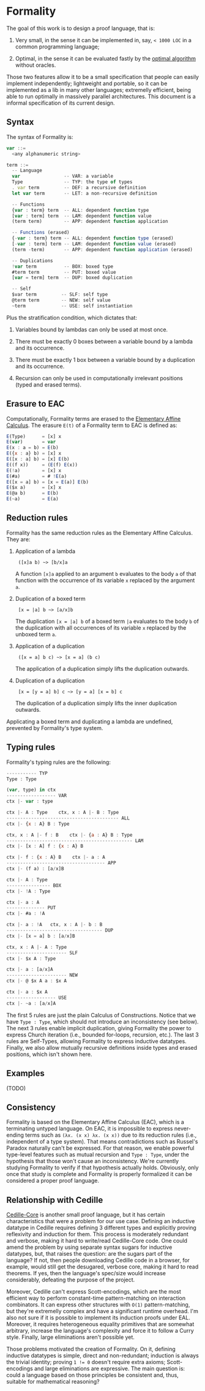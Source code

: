 # Formality

The goal of this work is to design a proof language, that is:

1. Very small, in the sense it can be implemented in, say, `< 1000 LOC` in a common programming language;

2. Optimal, in the sense it can be evaluated fastly by the [optimal algorithm](https://medium.com/@maiavictor/solving-the-mystery-behind-abstract-algorithms-magical-optimizations-144225164b07) without oracles.

Those two features allow it to be a small specification that people can easily implement independently; lightweight and portable, so it can be implemented as a lib in many other languages; extremelly efficient, being able to run optimally in massively parallel architectures. This document is a informal specification of its current design.

## Syntax

The syntax of Formality is:

```javascript
var ::=
  <any alphanumeric string>

term ::=
  -- Language
  var                -- VAR: a variable
  Type               -- TYP: the type of types
  . var term         -- DEF: a recursive definition
  let var term       -- LET: a non-recursive definition

  -- Functions
  {var : term} term  -- ALL: dependent function type
  [var : term] term  -- LAM: dependent function value
  (term term)        -- APP: dependent function application

  -- Functions (erased)
  {-var : term} term -- ALL: dependent function type (erased)
  [-var : term] term -- LAM: dependent function value (erased)
  (term -term)       -- APP: dependent function application (erased)

  -- Duplications
  !var term          -- BOX: boxed type
  #term term         -- PUT: boxed value
  [var = term] term  -- DUP: boxed duplication

  -- Self
  $var term         -- SLF: self type
  @term term        -- NEW: self value
  ~term             -- USE: self instantiation
```

Plus the stratification condition, which dictates that:

1. Variables bound by lambdas can only be used at most once.

2. There must be exactly 0 boxes between a variable bound by a lambda and its occurrence.

3. There must be exactly 1 box between a variable bound by a duplication and its occurrence.

4. Recursion can only be used in computationally irrelevant positions (typed and erased terms).

## Erasure to EAC

Computationally, Formality terms are erased to the [Elementary Affine Calculus](https://github.com/moonad/elementary-affine-calculus). The erasure `E(t)` of a Formality term to EAC is defined as:

```javascript
E(Type)      = [x] x
E(var)       = var
E(x : a = b) = E(b)
E({x : a} b) = [x] x
E([x : a] b) = [x] E(b)
E((f x))     = (E(f) E(x))
E(!a)        = [x] x
E(#a)        = # !E(a)
E([x = a] b) = [x = E(a)] E(b)
E($x a)      = [x] x
E(@a b)      = E(b)
E(~a)        = E(a)
```

## Reduction rules

Formality has the same reduction rules as the Elementary Affine Calculus. They are:

1. Application of a lambda

        ([x]a b) ~> [b/x]a

    A function `[x]a` applied to an argument `b` evaluates to the body `a` of that function with the occurrence of its variable `x` replaced by the argument `a`.

2. Duplication of a boxed term

        [x = |a] b ~> [a/x]b

    The duplication `[x = |a] b` of a boxed term `|a` evaluates to the body `b` of the duplication with all occurrences of its variable `x` replaced by the unboxed term `a`.

3. Application of a duplication
        
        ([x = a] b c) ~> [x = a] (b c)

    The application of a duplication simply lifts the duplication outwards.

4. Duplication of a duplication

        [x = [y = a] b] c ~> [y = a] [x = b] c

    The duplication of a duplication simply lifts the inner duplication outwards.

Applicating a boxed term and duplicating a lambda are undefined, prevented by Formality's type system.

## Typing rules

Formality's typing rules are the following:

```javascript
----------- TYP
Type : Type

(var, type) in ctx
------------------ VAR
ctx |- var : type

ctx |- A : Type    ctx, x : A |- B : Type
----------------------------------------- ALL
ctx |- {x : A} B : Type

ctx, x : A |- f : B    ctx |- {a : A} B : Type
---------------------------------------------- LAM
ctx |- [x : A] f : {x : A} B

ctx |- f : {x : A} B    ctx |- a : A
------------------------------------ APP
ctx |- (f a) : [a/x]B

ctx |- A : Type
---------------- BOX
ctx |- !A : Type

ctx |- a : A
-------------- PUT
ctx |- #a : !A

ctx |- a : !A   ctx, x : A |- b : B
----------------------------------- DUP
ctx |- [x = a] b : [a/x]B

ctx, x : A |- A : Type
---------------------- SLF
ctx |- $x A : Type

ctx |- a : [a/x]A
---------------------- NEW
ctx |- @ $x A a : $x A

ctx |- a : $x A
------------------ USE
ctx |- ~a : [a/x]A
```


The first 5 rules are just the plain Calculus of Constructions. Notice that we have `Type : Type`, which should not introduce an inconsistency (see below). The next 3 rules enable implicit duplication, giving Formality the power to express Church iteration (i.e., bounded for-loops, recursion, etc.). The last 3 rules are Self-Types, allowing Formality to express inductive datatypes. Finally, we also allow mutually recursive definitions inside types and erased positions, which isn't shown here.

## Examples

(TODO)

## Consistency

Formality is based on the Elementary Affine Calculus (EAC), which is a terminating untyped language. On EAC, it is impossible to express never-ending terms such as `(λx. (x x) λx. (x x))` due to its reduction rules (i.e., independent of a type system). That means contradictions such as Russel's Paradox naturally can't be expressed. For that reason, we enable powerful type-level features such as mutual recursion and `Type : Type`, under the hypothesis that those won't cause an inconsistency. We're currently studying Formality to verify if that hypothesis actually holds. Obviously, only once that study is complete and Formality is properly formalized it can be considered a proper proof language.

## Relationship with Cedille

[Cedille-Core](https://github.com/maiavictor/cedille-core) is another small proof language, but it has certain characteristics that were a problem for our use case. Defining an inductive datatype in Cedille requires defining 3 different types and explicitly proving reflexivity and induction for them. This process is moderately redundant and verbose, making it hard to write/read Cedille-Core code. One could amend the problem by using separate syntax sugars for inductive datatypes, but, that raises the question: are the sugars part of the language? If not, then people downloading Cedille code in a browser, for example, would still get the desugared, verbose core, making it hard to read theorems. If yes, then the language's spec/size would increase considerably, defeating the purpose of the project.

Moreover, Cedille can't express Scott-encodings, which are the most efficient way to perform constant-time pattern-matching on interaction combinators. It can express other structures with `O(1)` pattern-matching, but they're extremelly complex and have a significant runtime overhead. I'm also not sure if it is possible to implement its induction proofs under EAL. Moreover, it requires heterogeneous equality primitives that are somewhat arbitrary, increase the language's complexity and force it to follow a Curry style. Finally, large eliminations aren't possible yet.

Those problems motivated the creation of Formality. On it, defining inductive datatypes is simple, direct and non-redundant; induction is always the trivial identity; proving `1 != 0` doesn't require extra axioms; Scott-encodings and large eliminations are expressive. The main question is: could a language based on those principles be consistent and, thus, suitable for mathematical reasoning?
